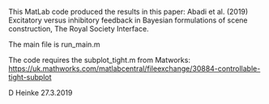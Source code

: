 
This MatLab code produced the results in this paper: Abadi et al. (2019) Excitatory versus inhibitory feedback in Bayesian formulations of scene construction, 
The Royal Society Interface.

The main file is run_main.m

The code requires the subplot_tight.m from Matworks: https://uk.mathworks.com/matlabcentral/fileexchange/30884-controllable-tight-subplot



D Heinke      27.3.2019